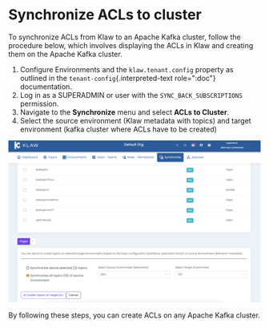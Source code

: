 # Synchronize ACLs to cluster

To synchronize ACLs from Klaw to an Apache Kafka cluster, follow the
procedure below, which involves displaying the ACLs in Klaw and creating
them on the Apache Kafka cluster.

1.  Configure Environments and the `klaw.tenant.config` property as
    outlined in the `tenant-config`{.interpreted-text role=":doc"}
    documentation.
2.  Log in as a SUPERADMIN or user with the `SYNC_BACK_SUBSCRIPTIONS`
    permission.
3.  Navigate to the **Synchronize** menu and select **ACLs to Cluster**.
4.  Select the source environment (Klaw metadata with topics) and target
    environment (kafka cluster where ACLs have to be created)

![image](../../../static/images/sync/SyncTopicsToCluster.png)

By following these steps, you can create ACLs on any Apache Kafka
cluster.
